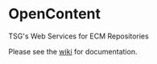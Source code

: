 OpenContent
===========

TSG's Web Services for ECM Repositories

Please see the <a href='https://github.com/tsgrp/OpenContent/wiki'>wiki</a> for documentation.

